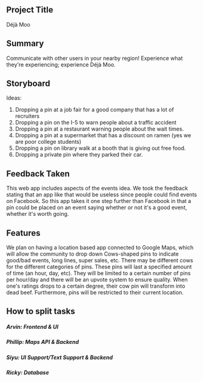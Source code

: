 ## Project Title
Déjà Moo

## Summary
Communicate with other users in your nearby region! Experience what they're
experiencing; experience Déjà Moo.

## Storyboard
Ideas:
1. Dropping a pin at a job fair for a good company that has a lot of recruiters
2. Dropping a pin on the I-5 to warn people about a traffic accident
3. Dropping a pin at a restaurant warning people about the wait times.
4. Dropping a pin at a supermarket that has a discount on ramen (yes we are poor college students)
5. Dropping a pin on library walk at a booth that is giving out free food.
6. Dropping a private pin where they parked their car.

## Feedback Taken
This web app includes aspects of the events idea. We took the feedback stating that an app like that would be useless since people could find events on Facebook. So this app takes it one step further than Facebook in that a pin could be placed on an event saying whether or not it's a good event, whether it's worth going.
## Features
We plan on having a location based app connected to Google Maps, which will allow the community to drop down Cows-shaped pins to indicate good/bad events, long lines, super sales, etc. There may be different cows for the different categories of pins.  These pins will last a specified amount of time (an hour, day, etc). They will be limited to a certain number of pins per hour/day and there will be an upvote system to ensure quality. When one's ratings drops to a certain degree, their cow pin will transform into dead beef.  Furthermore, pins will be restricted to their current location.          

## How to split tasks
##### Arvin: Frontend & UI
##### Phillip: Maps API & Backend
##### Siyu: UI Support/Text Support & Backend
##### Ricky: Database
